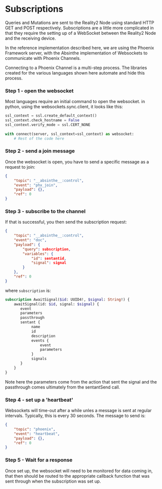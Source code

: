 # Subscriptions

Queries and Mutations are sent to the Reality2 Node using standard HTTP GET and POST respectively.  Subscriptions are a little more complicated in that they require the setting up of a WebSocket between the Reality2 Node and the receiving device.

In the reference implementation described here, we are using the Phoenix Framework server, with the Absinthe implementation of Websockets to communicate with Phoenix Channels.

Connecting to a Phoenix Channel is a multi-step process.  The libraries created for the various languages shown here automate and hide this process.

### Step 1 - open the websocket

Most languages require an initial command to open the websocket.  in python, using the websockets.sync.client, it looks like this:

```python
ssl_context = ssl.create_default_context() 
ssl_context.check_hostname = False
ssl_context.verify_mode = ssl.CERT_NONE
            
with connect(server, ssl_context=ssl_context) as websocket:
    # Rest of the code here
```

### Step 2 - send a join message

Once the websocket is open, you have to send a specific message as a request to join:

```json
{
    "topic": "__absinthe__:control",
    "event": "phx_join",
    "payload": {},
    "ref": 0
}
```

### Step 3 - subscribe to the channel

If that is successful, you then send the subscription request:

```json
{
    "topic": "__absinthe__:control",
    "event": "doc",
    "payload": {
        "query": subscription,
        "variables": {
            "id": sentantid,
            "signal": signal
        }
    },
    "ref": 0
}
```

where `subscription` is:

```graphql
subscription AwaitSignal($id: UUID4!, $signal: String!) {
    awaitSignal(id: $id, signal: $signal) {
       event
       parameters
       passthrough
       sentant {
            name
            id
            description
            events {
                event
                parameters
            }
            signals
       }
    }
}
```

Note here the parameters come from the action that sent the signal and the passthrough comes ultimately from the sentantSend call.

### Step 4 - set up a 'heartbeat'

Websockets will time-out after a while unles a message is sent at regular intervals.  Typically, this is every 30 seconds.  The message to send is:

```json
{
    "topic": "phoenix",
    "event": "heartbeat",
    "payload": {},
    "ref": 0
}
```

### Step 5 - Wait for a response

Once set up, the websocket will need to be monitored for data coming in, that then should be routed to the appropriate callback function that was sent through when the subscription was set up.